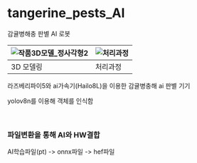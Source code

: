 # tangerine_pests_AI
감귤병해충 판별 AI 로봇


![작품3D모델_정사각형2](https://github.com/user-attachments/assets/561bceac-5aa4-4ca8-92ed-3836c5d8cd89) | ![처리과정](https://github.com/user-attachments/assets/4103ab83-3d87-4683-a295-9508ccc65937)
---|---|
3D 모델링 | 처리과정

라즈베리파이5와 ai가속기(Hailo8L)을 이용한 감귤병충해 ai 판별 기기

yolov8n를 이용해 객체를 인식함

<br />

### 파일변환을 통해 AI와 HW결합

  AI학습파일(pt) -> onnx파일 -> hef파일 

